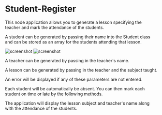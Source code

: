 # Student-Register

This node application allows you to generate a lesson specifying the teacher and mark the attendance of the students.

A student can be generated by passing their name into the Student class and can be stored as an array for the students attending that lesson.

![screenshot](assests/Screenshot-1) ![screenshot](assests/Screenshot-2)

A teacher can be generated by passing in the teacher's name.

A lesson can be generated by passing in the teacher and the subject taught.

An error will be displayed if any of these parameters are not entered.

Each student will be automatically be absent. You can then mark each student on time or late by the following methods.

The application will display the lesson subject and teacher's name along with the attendance of the students.
